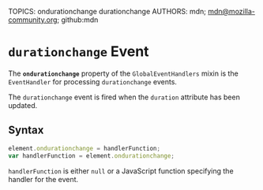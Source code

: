 TOPICS: ondurationchange
        durationchange
AUTHORS: mdn; mdn@mozilla-community.org; github:mdn

# `durationchange` Event

The **`ondurationchange`** property of the `GlobalEventHandlers` mixin is the `EventHandler` for
processing `durationchange` events.

The `durationchange` event is fired when the `duration` attribute has been updated.

## Syntax

```javascript
element.ondurationchange = handlerFunction;
var handlerFunction = element.ondurationchange;
```

`handlerFunction` is either `null` or a JavaScript function specifying the handler for the event.
